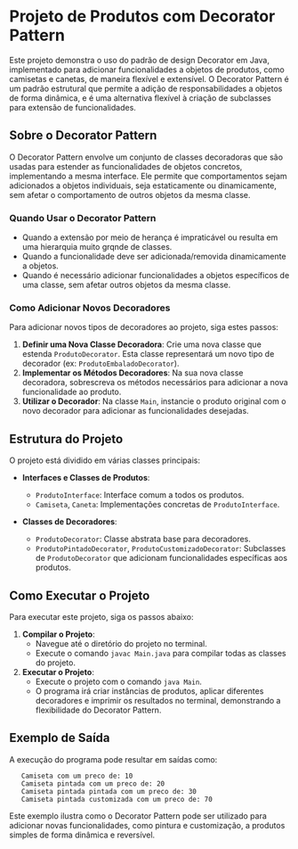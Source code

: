 # Projeto de Produtos com Decorator Pattern

Este projeto demonstra o uso do padrão de design Decorator em Java, implementado para adicionar funcionalidades a objetos de produtos, como camisetas e canetas, de maneira flexível e extensível. O Decorator Pattern é um padrão estrutural que permite a adição de responsabilidades a objetos de forma dinâmica, e é uma alternativa flexível à criação de subclasses para extensão de funcionalidades.

## Sobre o Decorator Pattern

O Decorator Pattern envolve um conjunto de classes decoradoras que são usadas para estender as funcionalidades de objetos concretos, implementando a mesma interface. Ele permite que comportamentos sejam adicionados a objetos individuais, seja estaticamente ou dinamicamente, sem afetar o comportamento de outros objetos da mesma classe.

### Quando Usar o Decorator Pattern

- Quando a extensão por meio de herança é impraticável ou resulta em uma hierarquia muito grqnde de classes.
- Quando a funcionalidade deve ser adicionada/removida dinamicamente a objetos.
- Quando é necessário adicionar funcionalidades a objetos específicos de uma classe, sem afetar outros objetos da mesma classe.

### Como Adicionar Novos Decoradores

Para adicionar novos tipos de decoradores ao projeto, siga estes passos:

1. **Definir uma Nova Classe Decoradora**: Crie uma nova classe que estenda `ProdutoDecorator`. Esta classe representará um novo tipo de decorador (ex: `ProdutoEmbaladoDecorator`).
2. **Implementar os Métodos Decoradores**: Na sua nova classe decoradora, sobrescreva os métodos necessários para adicionar a nova funcionalidade ao produto.
3. **Utilizar o Decorador**: Na classe `Main`, instancie o produto original com o novo decorador para adicionar as funcionalidades desejadas.

## Estrutura do Projeto

O projeto está dividido em várias classes principais:

- **Interfaces e Classes de Produtos**:
    - `ProdutoInterface`: Interface comum a todos os produtos.
    - `Camiseta`, `Caneta`: Implementações concretas de `ProdutoInterface`.

- **Classes de Decoradores**:
    - `ProdutoDecorator`: Classe abstrata base para decoradores.
    - `ProdutoPintadoDecorator`, `ProdutoCustomizadoDecorator`: Subclasses de `ProdutoDecorator` que adicionam funcionalidades específicas aos produtos.

## Como Executar o Projeto

Para executar este projeto, siga os passos abaixo:

1. **Compilar o Projeto**:
    - Navegue até o diretório do projeto no terminal.
    - Execute o comando `javac Main.java` para compilar todas as classes do projeto.
2. **Executar o Projeto**:
    - Execute o projeto com o comando `java Main`.
    - O programa irá criar instâncias de produtos, aplicar diferentes decoradores e imprimir os resultados no terminal, demonstrando a flexibilidade do Decorator Pattern.

## Exemplo de Saída

A execução do programa pode resultar em saídas como:
 ```
    Camiseta com um preco de: 10
    Camiseta pintada com um preco de: 20
    Camiseta pintada pintada com um preco de: 30
    Camiseta pintada customizada com um preco de: 70
 ```

Este exemplo ilustra como o Decorator Pattern pode ser utilizado para adicionar novas funcionalidades, como pintura e customização, a produtos simples de forma dinâmica e reversível.

